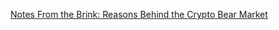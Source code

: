 [Notes From the Brink: Reasons Behind the Crypto Bear Market](https://cointelegraph.com/news/notes-from-the-brink-reasons-behind-the-crypto-bear-market)